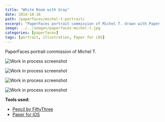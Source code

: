 ```yaml
---
title: "White Room with Gray"
date: 2014-10-16
path: /paperfaces/michel-t-portrait/
excerpt: "PaperFaces portrait commission of Michel T. drawn with Paper for iOS on an iPad."
image: ../../images/paperfaces-michel-t.jpg
categories: [paperfaces]
tags: [portrait, illustration, Paper for iOS]
---
```


PaperFaces portrait commission of Michel T. 

![Work in process screenshot](../../images/paperfaces-michel-t-process-1-lg.jpg)

![Work in process screenshot](../../images/paperfaces-michel-t-process-2-lg.jpg)

![Work in process screenshot](../../images/paperfaces-michel-t-process-3-lg.jpg)

![Work in process screenshot](../../images/paperfaces-michel-t-process-4-lg.jpg)

**Tools used:**

- [Pencil by FiftyThree](https://amzn.to/35tCkJW)
- [Paper for iOS](https://paper.bywetransfer.com/)
